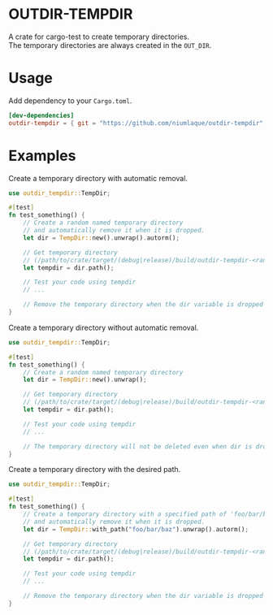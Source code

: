 # OUTDIR-TEMPDIR
A crate for cargo-test to create temporary directories.  
The temporary directories are always created in the `OUT_DIR`.

# Usage
Add dependency to your `Cargo.toml`.
```toml
[dev-dependencies]
outdir-tempdir = { git = "https://github.com/niumlaque/outdir-tempdir", branch = "main" }
```

# Examples
Create a temporary directory with automatic removal.
```rs
use outdir_tempdir::TempDir;

#[test]
fn test_something() {
    // Create a random named temporary directory
    // and automatically remove it when it is dropped.
    let dir = TempDir::new().unwrap().autorm();

    // Get temporary directory
    // (/path/to/crate/target/(debug|release)/build/outdir-tempdir-<random>/out/test-<random>)
    let tempdir = dir.path();

    // Test your code using tempdir
    // ...

    // Remove the temporary directory when the dir variable is dropped
}
```

Create a temporary directory without automatic removal.
```rs
use outdir_tempdir::TempDir;

#[test]
fn test_something() {
    // Create a random named temporary directory
    let dir = TempDir::new().unwrap();

    // Get temporary directory
    // (/path/to/crate/target/(debug|release)/build/outdir-tempdir-<random>/out/test-<random>)
    let tempdir = dir.path();

    // Test your code using tempdir
    // ...

    // The temporary directory will not be deleted even when dir is dropped.
}
```

Create a temporary directory with the desired path.
```rs
use outdir_tempdir::TempDir;

#[test]
fn test_something() {
    // Create a temporary directory with a specified path of 'foo/bar/baz'
    // and automatically remove it when it is dropped.
    let dir = TempDir::with_path("foo/bar/baz").unwrap().autorm();

    // Get temporary directory
    // (/path/to/crate/target/(debug|release)/build/outdir-tempdir-<random>/out/foo/bar/baz)
    let tempdir = dir.path();

    // Test your code using tempdir
    // ...

    // Remove the temporary directory when the dir variable is dropped
}
```
